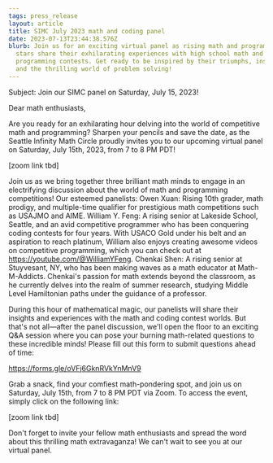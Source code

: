 ```yaml
---
tags: press_release
layout: article
title: SIMC July 2023 math and coding panel
date: 2023-07-13T23:44:38.576Z
blurb: Join us for an exciting virtual panel as rising math and programming
  stars share their exhilarating experiences with high school math and
  programming contests. Get ready to be inspired by their triumphs, insights,
  and the thrilling world of problem solving!
---
```

Subject: Join our SIMC panel on Saturday, July 15, 2023!

Dear math enthusiasts,

Are you ready for an exhilarating hour delving into the world of competitive math and programming? Sharpen your pencils and save the date, as the Seattle Infinity Math Circle proudly invites you to our upcoming virtual panel on Saturday, July 15th, 2023, from 7 to 8 PM PDT!

\[zoom link tbd]

Join us as we bring together three brilliant math minds to engage in an electrifying discussion about the world of math and programming competitions! Our esteemed panelists:
Owen Xuan: Rising 10th grader, math prodigy, and multiple-time qualifier for prestigious math competitions such as USAJMO and AIME.
William Y. Feng: A rising senior at Lakeside School, Seattle, and an avid competitive programmer who has been conquering coding contests for four years. With USACO Gold under his belt and an aspiration to reach platinum, William also enjoys creating awesome videos on competitive programming, which you can check out at https://youtube.com/@WilliamYFeng.
Chenkai Shen: A rising senior at Stuyvesant, NY, who has been making waves as a math educator at Math-M-Addicts. Chenkai's passion for math extends beyond the classroom, as he currently delves into the realm of summer research, studying Middle Level Hamiltonian paths under the guidance of a professor.

During this hour of mathematical magic, our panelists will share their insights and experiences with the math and coding contest worlds. But that's not all—after the panel discussion, we'll open the floor to an exciting Q&A session where you can pose your burning math-related questions to these incredible minds! Please fill out this form to submit questions ahead of time:

https://forms.gle/oVFj6GknRVkYnMnV9

Grab a snack, find your comfiest math-pondering spot, and join us on Saturday, July 15th, from 7 to 8 PM PDT via Zoom. To access the event, simply click on the following link:

\[zoom link tbd]

Don't forget to invite your fellow math enthusiasts and spread the word about this thrilling math extravaganza! We can't wait to see you at our virtual panel.